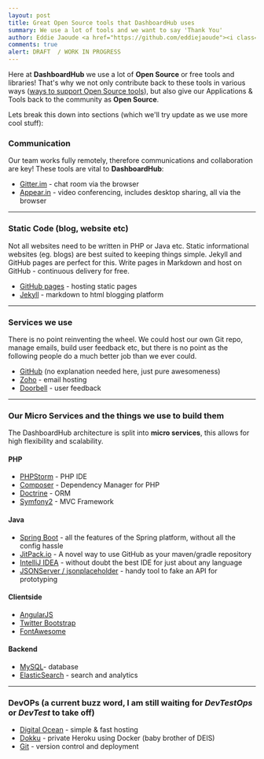```yaml
---
layout: post
title: Great Open Source tools that DashboardHub uses
summary: We use a lot of tools and we want to say 'Thank You'
author: Eddie Jaoude <a href="https://github.com/eddiejaoude"><i class="fa fa-github-square"></i></a> <a href="https://twitter.com/eddiejaoude"><i class="fa fa-twitter-square"></i></a>, Simon Casey <a href="https://github.com/simoncasey"><i class="fa fa-github-square"></i></a> <a href="https://twitter.com/simoncasey1982"><i class="fa fa-twitter-square"></i></a>
comments: true
alert: DRAFT  / WORK IN PROGRESS
---
```


Here at **DashboardHub** we use a lot of **Open Source** or free tools and libraries! That's why we not only contribute back to these tools in various ways ([ways to support Open Source tools](/2015/06/08/supporting-open-source-projects/)), but also give our Applications & Tools back to the community as **Open Source**.

Lets break this down into sections (which we'll try update as we use more cool stuff):

### Communication

Our team works fully remotely, therefore communications and collaboration are key! These tools are vital to **DashboardHub**:

* [Gitter.im](gitter.im) - chat room via the browser
* [Appear.in](appear.in) - video conferencing, includes desktop sharing, all via the browser

---

### Static Code (blog, website etc)

Not all websites need to be written in PHP or Java etc. Static informational websites (eg. blogs) are best suited to keeping things simple. Jekyll and GitHub pages are perfect for this. Write pages in Markdown and host on GitHub - continuous delivery for free.

* [GitHub pages](https://pages.github.com) - hosting static pages
* [Jekyll](http://jekyllrb.com) - markdown to html blogging platform

---

### Services we use

There is no point reinventing the wheel. We could host our own Git repo, manage emails, build user feedback etc, but there is no point as the following people do a much better job than we ever could.

* [GitHub](https://github.com) (no explanation needed here, just pure awesomeness)
* [Zoho](https://www.zoho.com) - email hosting
* [Doorbell](https://doorbell.io/home) - user feedback

---

### Our Micro Services and the things we use to build them

The DashboardHub architecture is split into **micro services**, this allows for high flexibility and scalability.

#### PHP

* [PHPStorm](https://doorbell.io/home) - PHP IDE
* [Composer](https://getcomposer.org) - Dependency Manager for PHP
* [Doctrine](http://www.doctrine-project.org) - ORM
* [Symfony2](http://symfony.com) - MVC Framework

#### Java

* [Spring Boot](http://projects.spring.io/spring-boot/) - all the features of the Spring platform, without all the config hassle
* [JitPack.io](https://jitpack.io/) - A novel way to use GitHub as your maven/gradle repository
* [IntelliJ IDEA](https://www.jetbrains.com/idea/) - without doubt the best IDE for just about any language
* [JSONServer / jsonplaceholder](https://github.com/typicode/json-server) - handy tool to fake an API for prototyping

#### Clientside

* [AngularJS](https://angularjs.org)
* [Twitter Bootstrap](http://getbootstrap.com)
* [FontAwesome](http://fontawesome.io/)

#### Backend

* [MySQL](http://www.mysql.com)- database
* [ElasticSearch](https://www.elastic.co) - search and analytics

---

### DevOPs (a current buzz word, I am still waiting for *DevTestOps* or *DevTest* to take off)

* [Digital Ocean](https://www.digitalocean.com) - simple & fast hosting
* [Dokku](http://progrium.viewdocs.io/dokku/) - private Heroku using Docker (baby brother of DEIS)
* [Git](https://git-scm.com) - version control and deployment

